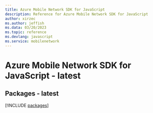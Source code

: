 ```yaml
---
title: Azure Mobile Network SDK for JavaScript
description: Reference for Azure Mobile Network SDK for JavaScript
author: xirzec
ms.author: jeffish
ms.data: 03/20/2023
ms.topic: reference
ms.devlang: javascript
ms.service: mobilenetwork
---
```

# Azure Mobile Network SDK for JavaScript - latest
## Packages - latest
[!INCLUDE [packages](mobile-network-index.md)]
